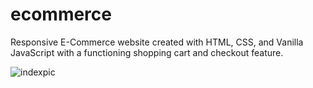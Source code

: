 # ecommerce

Responsive E-Commerce website created with HTML, CSS, and Vanilla JavaScript with a functioning shopping cart and checkout feature.

![indexpic](https://github.com/nick-pell/ecommerce/assets/93624627/413866a9-2170-43e9-85c5-8440873ab7fb)
